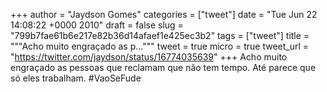 
+++
author = "Jaydson Gomes"
categories = ["tweet"]
date = "Tue Jun 22 14:08:22 +0000 2010"
draft = false
slug = "799b7fae61b6e217e82b36d14afaef1e425ec3b2"
tags = ["tweet"]
title = """Acho muito engraçado as p..."""
tweet = true
micro = true
tweet_url = "https://twitter.com/jaydson/status/16774035639"
+++
Acho muito engraçado as pessoas que reclamam que não tem tempo. Até parece que só eles trabalham. #VaoSeFude
